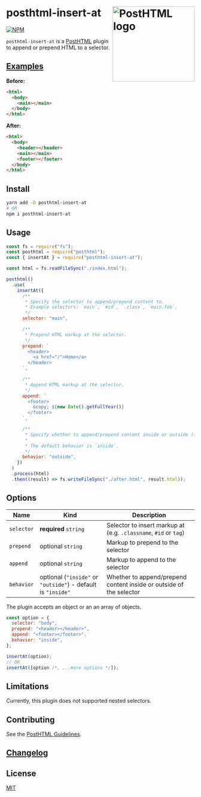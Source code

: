 # posthtml-insert-at <img align="right" width="220" height="200" title="PostHTML logo" src="http://posthtml.github.io/posthtml/logo.svg">

[![NPM][npm]][npm-url]

`posthtml-insert-at` is a [PostHTML](https://github.com/posthtml/posthtml) plugin to append or prepend HTML to a selector.

## [Examples](examples/)

**Before:**

```html
<html>
  <body>
    <main></main>
  </body>
</html>
```

**After:**

```html
<html>
  <body>
    <header></header>
    <main></main>
    <footer></footer>
  </body>
</html>
```

## Install

```bash
yarn add -D posthtml-insert-at
# OR
npm i posthtml-insert-at
```

## Usage

```js
const fs = require("fs");
const posthtml = require("posthtml");
const { insertAt } = require("posthtml-insert-at");

const html = fs.readFileSync("./index.html");

posthtml()
  .use(
    insertAt({
      /**
       * Specify the selector to append/prepend content to.
       * Example selectors: `main`, `#id`, `.class`, `main.foo`.
       */
      selector: "main",

      /**
       * Prepend HTML markup at the selector.
       */
      prepend: `
        <header>
          <a href="/">Home</a>
        </header>
      `,

      /**
       * Append HTML markup at the selector.
       */
      append: `
        <footer>
          &copy; ${new Date().getFullYear()}
        </footer>
      `,

      /**
       * Specify whether to append/prepend content inside or outside (i.e. adjacent to) of the selector.
       *
       * The default behavior is `inside`.
       */
      behavior: "outside",
    })
  )
  .process(html)
  .then((result) => fs.writeFileSync("./after.html", result.html));
```

## Options

| Name       | Kind                                                         | Description                                                         |
| ---------- | ------------------------------------------------------------ | ------------------------------------------------------------------- |
| `selector` | **required** `string`                                        | Selector to insert markup at (e.g. `.classname`, `#id` or `tag`)    |
| `prepend`  | optional `string`                                            | Markup to prepend to the selector                                   |
| `append`   | optional `string`                                            | Markup to append to the selector                                    |
| `behavior` | optional (`"inside"` or `"outside"`) - default is `"inside"` | Whether to append/prepend content inside or outside of the selector |

The plugin accepts an object or an an array of objects.

```js
const option = {
  selector: "body",
  prepend: "<header></header>",
  append: "<footer></footer>",
  behavior: "inside",
};

insertAt(option);
// OR
insertAt([option /*, ...more options */]);
```

## Limitations

Currently, this plugin does not supported nested selectors.

## Contributing

See the [PostHTML Guidelines](https://github.com/posthtml/posthtml/tree/master/docs).

## [Changelog](CHANGELOG.md)

## License

[MIT](LICENSE)

[npm]: https://img.shields.io/npm/v/posthtml-insert-at.svg?color=blue
[npm-url]: https://npmjs.com/package/posthtml-insert-at
